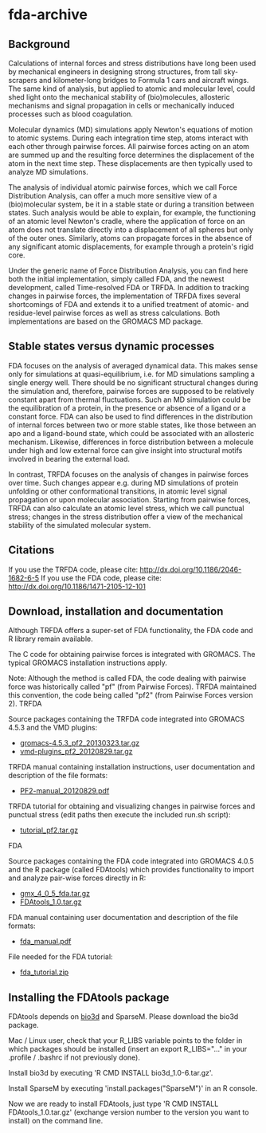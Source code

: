 fda-archive
===========

Background
----------

Calculations of internal forces and stress distributions have long been used by mechanical engineers in designing strong structures, from tall sky-scrapers and kilometer-long bridges to Formula 1 cars and aircraft wings. The same kind of analysis, but applied to atomic and molecular level, could shed light onto the mechanical stability of (bio)molecules, allosteric mechanisms and signal propagation in cells or mechanically induced processes such as blood coagulation.

Molecular dynamics (MD) simulations apply Newton's equations of motion to atomic systems. During each integration time step, atoms interact with each other through pairwise forces. All pairwise forces acting on an atom are summed up and the resulting force determines the displacement of the atom in the next time step. These displacements are then typically used to analyze MD simulations.

The analysis of individual atomic pairwise forces, which we call Force Distribution Analysis, can offer a much more sensitive view of a (bio)molecular system, be it in a stable state or during a transition between states. Such analysis would be able to explain, for example, the functioning of an atomic level Newton's cradle, where the application of force on an atom does not translate directly into a displacement of all spheres but only of the outer ones. Similarly, atoms can propagate forces in the absence of any significant atomic displacements, for example through a protein's rigid core.

Under the generic name of Force Distribution Analysis, you can find here both the initial implementation, simply called FDA, and the newest development, called Time-resolved FDA or TRFDA. In addition to tracking changes in pairwise forces, the implementation of TRFDA fixes several shortcomings of FDA and extends it to a unified treatment of atomic- and residue-level pairwise forces as well as stress calculations. Both implementations are based on the GROMACS MD package.

Stable states versus dynamic processes
--------------------------------------

FDA focuses on the analysis of averaged dynamical data. This makes sense only for simulations at quasi-equilibrium, i.e. for MD simulations sampling a single energy well. There should be no significant structural changes during the simulation and, therefore, pairwise forces are supposed to be relatively constant apart from thermal fluctuations. Such an MD simulation could be the equilibration of a protein, in the presence or absence of a ligand or a constant force. FDA can also be used to find differences in the distribution of internal forces between two or more stable states, like those between an apo and a ligand-bound state, which could be associated with an allosteric mechanism. Likewise, differences in force distribution between a molecule under high and low external force can give insight into structural motifs involved in bearing the external load.

In contrast, TRFDA focuses on the analysis of changes in pairwise forces over time. Such changes appear e.g. during MD simulations of protein unfolding or other conformational transitions, in atomic level signal propagation or upon molecular association. Starting from pairwise forces, TRFDA can also calculate an atomic level stress, which we call punctual stress; changes in the stress distribution offer a view of the mechanical stability of the simulated molecular system.

Citations
---------

If you use the TRFDA code, please cite: http://dx.doi.org/10.1186/2046-1682-6-5
If you use the FDA code, please cite: http://dx.doi.org/10.1186/1471-2105-12-101 

Download, installation and documentation
----------------------------------------

Although TRFDA offers a super-set of FDA functionality, the FDA code and R library remain available.

The C code for obtaining pairwise forces is integrated with GROMACS. The typical GROMACS installation instructions apply.

Note: Although the method is called FDA, the code dealing with pairwise force was historically called "pf" (from Pairwise Forces). TRFDA maintained this convention, the code being called "pf2" (from Pairwise Forces version 2).
TRFDA

Source packages containing the TRFDA code integrated into GROMACS 4.5.3 and the VMD plugins:

* [gromacs-4.5.3_pf2_20130323.tar.gz](gromacs-4.5.3_pf2_20130323.tar.gz)
* [vmd-plugins_pf2_20120829.tar.gz](vmd-plugins_pf2_20120829.tar.gz) 

TRFDA manual containing installation instructions, user documentation and description of the file formats:

* [PF2-manual_20120829.pdf](PF2-manual_20120829.pdf) 

TRFDA tutorial for obtaining and visualizing changes in pairwise forces and punctual stress (edit paths then execute the included run.sh script):

* [tutorial_pf2.tar.gz](tutorial_pf2.tar.gz) 

FDA

Source packages containing the FDA code integrated into GROMACS 4.0.5 and the R package (called FDAtools) which provides functionality to import and analyze pair-wise forces directly in R:

* [gmx_4_0_5_fda.tar.gz](gmx_4_0_5_fda.tar.gz)
* [FDAtools_1.0.tar.gz](FDAtools_1.0.tar.gz) 

FDA manual containing user documentation and description of the file formats:

* [fda_manual.pdf](fda_manual.pdf)

File needed for the FDA tutorial:

* [fda_tutorial.zip](fda_tutorial.zip) 

Installing the FDAtools package
-------------------------------

FDAtools depends on [bio3d](http://mccammon.ucsd.edu/%7Ebgrant/bio3d) and SparseM. Please download the bio3d package.

Mac / Linux user, check that your R_LIBS variable points to the folder in which packages should be installed (insert an export R_LIBS="..." in your .profile / .bashrc if not previously done).

Install bio3d by executing 'R CMD INSTALL bio3d_1.0-6.tar.gz'.

Install SparseM by executing 'install.packages("SparseM")' in an R console.

Now we are ready to install FDAtools, just type 'R CMD INSTALL FDAtools_1.0.tar.gz' (exchange version number to the version you want to install) on the command line.
